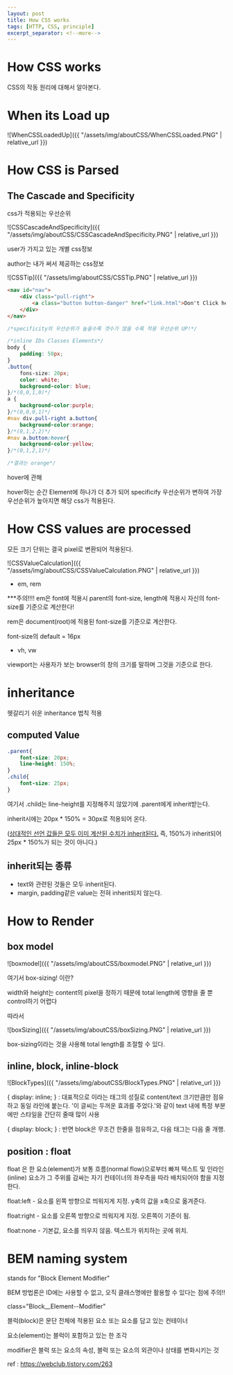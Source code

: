 ```yaml
---
layout: post
title: How CSS works
tags: [HTTP, CSS, principle]
excerpt_separator: <!--more-->
---
```


# How CSS works

CSS의 작동 원리에 대해서 알아본다.

<!--more-->

# When its Load up

![WhenCSSLoadedUp]({{ "/assets/img/aboutCSS/WhenCSSLoaded.PNG" | relative_url }})

# How CSS is Parsed

## The Cascade and Specificity

css가 적용되는 우선순위

![CSSCascadeAndSpecificity]({{ "/assets/img/aboutCSS/CSSCascadeAndSpecificity.PNG" | relative_url }})

user가 가지고 있는 개별 css정보

author는 내가 써서 제공하는 css정보

![CSSTip]({{ "/assets/img/aboutCSS/CSSTip.PNG" | relative_url }})

```html
<nav id="nav">
    <div class="pull-right">
        <a class="button button-danger" href="link.html">Don't Click here!</a>
    </div>
</nav>
```

```css
/*specificity의 우선순위가 높을수록 갯수가 많을 수록 적용 우선순위 UP!*/

/*inline IDs Classes Elements*/
body {
    padding: 50px;
}
.button{
    fons-size: 20px;
    color: white;
    background-color: blue;
}/*(0,0,1,0)*/
a {
    background-color:purple;
}/*(0,0,0,1)*/
#nav div.pull-right a.button{
    background-color:orange;
}/*(0,1,2,2)*/
#nav a.button:hover{
    background-color:yellow;
}/*(0,1,2,1)*/

/*결과는 orange*/
```

hover에 관해

hover하는 순간 Element에 하나가 더 추가 되어 specificify 우선순위가 변하여 가장 우선순위가 높아지면 해당 css가 적용된다.

# How CSS values are processed

모든 크기 단위는 결국 pixel로 변환되어 적용된다.

![CSSValueCalculation]({{ "/assets/img/aboutCSS/CSSValueCalculation.PNG" | relative_url }})

- em, rem

***주의!!!!  em은 font에 적용시 parent의 font-size, length에 적용시 자신의 font-size를 기준으로 계산한다!

rem은 document(root)에 적용된 font-size를 기준으로 계산한다.

font-size의 default = 16px

- vh, vw

viewport는 사용자가 보는 browser의 창의 크기를 말하며 그것을 기준으로 한다.

# inheritance

헷갈리기 쉬운 inheritance 법칙 적용

## computed Value

```css
.parent{
    font-size: 20px;
    line-height: 150%;
}
.child{
    font-size: 25px;
}
```

여기서 .child는 line-height를 지정해주지 않았기에 .parent에게 inherit받는다.

inherit시에는 20px * 150% = 30px로 적용되어 온다.

(<u>상대적인 선언 값들은 모두 이미 계산된 수치가 inherit된다.</u> 즉, 150%가 inherit되어 25px * 150%가 되는 것이 아니다.)

## inherit되는 종류

- text와 관련된 것들은 모두 inherit된다.
- margin, padding같은 value는 전혀 inherit되지 않는다.

# How to Render

## box model

![boxmodel]({{ "/assets/img/aboutCSS/boxmodel.PNG" | relative_url }})

여기서 box-sizing! 이란?

width와 height는 content의 pixel을 정하기 때문에 total length에 영향을 줄 뿐 control하기 어렵다

따라서

![boxSizing]({{ "/assets/img/aboutCSS/boxSizing.PNG" | relative_url }})

box-sizing이라는 것을 사용해 total length를 조절할 수 있다.

## inline, block, inline-block

![BlockTypes]({{ "/assets/img/aboutCSS/BlockTypes.PNG" | relative_url }})

{ display: inline; } : 대표적으로 <span>이라는 태그의 성질로 content/text 크기만큼만 점유하고 동일 라인에 붙는다.
'이 글씨는 두꺼운 효과를 주었다.'와 같이 text 내에 특정 부분에만 스타일을 간단히 줄때 많이 사용

{ display: block; } : 
반면 block은 무조건 한줄을 점유하고, 다음 태그는 다음 줄 개행.

## position : float

float 은 한 요소(element)가 보통 흐름(normal flow)으로부터 빠져 텍스트 및 인라인(inline) 요소가 그 주위를 감싸는 자기 컨테이너의 좌우측을 따라 배치되어야 함을 지정한다.

 float:left    - 요소를 왼쪽 방향으로 띄워지게 지정. y축의 값을 x축으로 옮겨준다. 

 float:right  - 요소를 오른쪽 방향으로 띄워지게 지정. 오른쪽이 기준이 됨.

 float:none  - 기본값, 요소를 띄우지 않음. 텍스트가 위치하는 곳에 위치.

# BEM naming system

stands for "Block Element Modifier"

BEM 방법론은 ID에는 사용할 수 없고, 오직 클래스명에만 활용할 수 있다는 점에 주의!!

class="Block__Element--Modifier"

블럭(block)은 문단 전체에 적용된 요소 또는 요소를 담고 있는 컨테이너

요소(element)는 블럭이 포함하고 있는 한 조각

modifier은 블럭 또는 요소의 속성, 블럭 또는 요소의 외관이나 상태를 변화시키는 것

ref : https://webclub.tistory.com/263